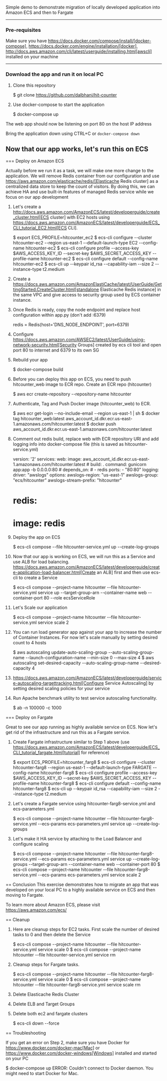 Simple demo to demonstrate migration of locally developed application into Amazon ECS and then to Fargate

---
### Pre-requisites
Make sure you have https://docs.docker.com/compose/install/[docker-compose], https://docs.docker.com/engine/installation/[docker], http://docs.aws.amazon.com/cli/latest/userguide/installing.html[awscli] installed on your machine

---
### Download the app and run it on local PC

1. Clone this repository

    $ git clone https://github.com/dalbhanj/hit-counter

2. Use docker-compose to start the application

    $ docker-compose up

The web app should now be listening on port 80 on the host IP address

Bring the application down using CTRL+C or ```docker-compose down```

Now that our app works, let's run this on ECS
---
=== Deploy on Amazon ECS

Actually before we run it as a task, we will make one more change to the application.
We will remove Redis container from our configuration and use
https://aws.amazon.com/elasticache/redis/[Elasticache Redis cluster] as a centralized
data store to keep the count of visitors. By doing this, we can achieve HA and use built-in
 features of managed Redis service while we focus on our app development

1. Let's create a http://docs.aws.amazon.com/AmazonECS/latest/developerguide/create_cluster.html[ECS cluster]
with EC2 hosts using https://docs.aws.amazon.com/AmazonECS/latest/developerguide/ECS_CLI_tutorial_EC2.html[ECS CLI].

    $ export ECS_PROFILE=hitcounter_ec2
    $ ecs-cli configure --cluster hitcounter-ec2 --region us-east-1 --default-launch-type EC2 --config-name hitcounter-ec2
    $ ecs-cli configure profile --access-key $AWS_ACCESS_KEY_ID --secret-key $AWS_SECRET_ACCESS_KEY --profile-name hitcounter-ec2
    $ ecs-cli configure default --config-name hitcounter-ec2
    $ ecs-cli up --keypair id_rsa --capability-iam --size 2 --instance-type t2.medium

2. Create a https://docs.aws.amazon.com/AmazonElastiCache/latest/UserGuide/GettingStarted.CreateCluster.html[standalone Elasticache Redis instance]
in the same VPC and give access to security group used by ECS container instance.

3. Once Redis is ready, copy the node endpoint and replace host configuration within app.py (don't
add :6379)

    redis = Redis(host='DNS_NODE_ENDPOINT', port=6379)

4. Configure https://docs.aws.amazon.com/AWSEC2/latest/UserGuide/using-network-security.html[Security Groups] created by
ecs cli tool and open port 80 to internet and 6379 to its own SG

5. Rebuild your app

    $ docker-compose build

6. Before you can deploy this app on ECS, you need to push hitcounter_web image to ECR repo.
Create an ECR repo (hitcounter)

    $ aws ecr create-repository --repository-name hitcounter

7. Authenticate, Tag and Push Docker image (hitcounter_web) to ECR.

    $ aws ecr get-login --no-include-email --region us-east-1 | sh
    $ docker tag hitcounter_web:latest aws_account_id.dkr.ecr.us-east-1.amazonaws.com/hitcounter:latest
    $ docker push aws_account_id.dkr.ecr.us-east-1.amazonaws.com/hitcounter:latest

8. Comment out redis build, replace web with ECR repository URI and add logging info into docker-compose file (this is
 saved as hitcounter-service.yml)

    version: '2'
    services:
      web:
        image: aws_account_id.dkr.ecr.us-east-1.amazonaws.com/hitcounter:latest
        # build: .
        command: gunicorn app:app -b 0.0.0.0:80
        # depends_on:
        #   - redis
        ports:
          - "80:80"
        logging:
          driver: "awslogs"
          options:
            awslogs-region: "us-east-1"
            awslogs-group: "ecs/hitcounter"
            awslogs-stream-prefix: "hitcounter"
      # redis:
      #   image: redis

9. Deploy the app on ECS

    $ ecs-cli compose --file hitcounter-service.yml up --create-log-groups

10. Now that our app is working on ECS, we will run this as a Service and use ALB for load balancing.
https://docs.aws.amazon.com/AmazonECS/latest/developerguide/create-application-load-balancer.html[Create an ALB]
first and then use ecs-cli to create a Service

    $ ecs-cli compose --project-name hitcounter --file hitcounter-service.yml service up --target-group-arn <arn> --container-name web --container-port 80 --role ecsServiceRole

11. Let's Scale our application

    $ ecs-cli compose --project-name hitcounter --file hitcounter-service.yml service scale 2

12. You can run load generator app against your app to increase the number of  Container
Instances. For now let's scale manually by setting desired count to 4 hosts

    $ aws autoscaling update-auto-scaling-group --auto-scaling-group-name <value> --launch-configuration-name <value> --min-size 0 --max-size 4
    $ aws autoscaling set-desired-capacity --auto-scaling-group-name <value> --desired-capacity 4

13. https://docs.aws.amazon.com/AmazonECS/latest/developerguide/service-autoscaling-targettracking.html[Configure Service Autoscaling]
by setting desired scaling policies for your service

14. Run Apache benchmark utility to test service autoscaling functionality.

    $ ab -n 100000 -c 1000 <elb-dns-name>

=== Deploy on Fargate

Great to see our app running as highly available service on ECS. Now let's get rid of the infrastructure and
run this as a Fargate service.

1. Create Fargate infrastructure similar to Step 1 above (use https://docs.aws.amazon.com/AmazonECS/latest/developerguide/ECS_CLI_tutorial_fargate.html[tutorial]
for reference)

    $ export ECS_PROFILE=hitcounter_farg8
    $ ecs-cli configure --cluster hitcounter-farg8 --region us-east-1 --default-launch-type FARGATE --config-name hitcounter-farg8
    $ ecs-cli configure profile --access-key $AWS_ACCESS_KEY_ID --secret-key $AWS_SECRET_ACCESS_KEY --profile-name hitcounter-farg8
    $ ecs-cli configure default --config-name hitcounter-farg8
    $ ecs-cli up --keypair id_rsa --capability-iam --size 2 --instance-type t2.medium

2. Let's create a Fargate service using hitcounter-farg8-service.yml and ecs-parameters.yml

    $ ecs-cli compose --project-name hitcounter --file hitcounter-farg8-service.yml --ecs-params ecs-parameters.yml service up --create-log-groups

3. Let's make it HA service by attaching to the Load Balancer and configure scaling

    $ ecs-cli compose --project-name hitcounter --file hitcounter-farg8-service.yml --ecs-params ecs-parameters.yml service up --create-log-groups --target-group-arn <arn> --container-name web --container-port 80
    $ ecs-cli compose --project-name hitcounter --file hitcounter-farg8-service.yml --ecs-params ecs-parameters.yml service scale 2

== Conclusion
This exercise demonstrates how to migrate an app that was developed on your local PC to a
highly available service on ECS and then moving to Fargate.

To learn more about Amazon ECS, please visit https://aws.amazon.com/ecs/

== Cleanup

1. Here are cleanup steps for EC2 tasks. First scale the number of desired tasks to 0 and then delete the Service

    $ ecs-cli compose --project-name hitcounter --file hitcounter-service.yml service scale 0
    $ ecs-cli compose --project-name hitcounter --file hitcounter-service.yml service rm

2. Cleanup steps for Fargate tasks.

    $ ecs-cli compose --project-name hitcounter --file hitcounter-farg8-service.yml service scale 0
    $ ecs-cli compose --project-name hitcounter --file hitcounter-farg8-service.yml service scale rm

3. Delete Elasticache Redis Cluster

4. Delete ELB and Target Groups

5. Delete both ec2 and fargate clusters

    $ ecs-cli down --force

== Troubleshooting

If you get an error on Step 2, make sure you have Docker for https://www.docker.com/docker-mac[Mac] or https://www.docker.com/docker-windows[Windows] installed and started on your PC

  $ docker-compose up
  ERROR: Couldn't connect to Docker daemon. You might need to start Docker for Mac.
